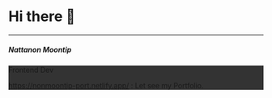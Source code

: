 <h1>Hi there 👋</h1>
<hr/>
<h5>Nattanon Moontip</h5>
<div style="background-color: #333;">
Frontend Dev

https://nonmoontip-port.netlify.app/ : Let see my Portfolio.
</div>
